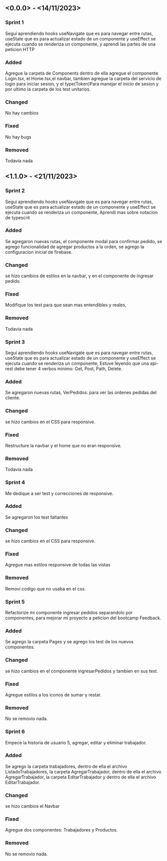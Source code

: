 ## <0.0.0> - <14/11/2023>

### Sprint 1

Seguí aprendiendo hooks useNavigate que es para navegar entre rutas, useState que es para actualizar estado de un componente y useEffect se ejecuta cuando se renderiza un componente, y aprendi las partes de una peticion HTTP

### Added

Agregue la carpeta de Components dentro de ella agregue el componente Login.tsx, el Home.tsx,el navbar, tambien agregue la carpeta del servicio de login para iniciar sesion, y el type(Token)Para manejar el inicio de sesion y por ultimo la carpeta de los test unitarios.


### Changed

No hay cambios

### Fixed

No hay bugs

### Removed

Todavia nada

## <1.1.0> - <21/11/2023>

### Sprint 2

Seguí aprendiendo hooks useNavigate que es para navegar entre rutas, useState que es para actualizar estado de un componente y useEffect se ejecuta cuando se renderiza un componente, Aprendi mas sobre notacion de typescrit

### Added

Se agregaron nuevas rutas, el componente modal para confirmar pedido, se agrego funcionalidad de agregar productos a la orden, se agrego la configuracion inicial de firebase.


### Changed

se hizo cambios de estilos en la navbar, y en el componente de ingresar pedido.

### Fixed

Modifique los test para que sean mas entendibles y reales, 

### Removed

Todavia nada


### Sprint 3

Seguí aprendiendo hooks useNavigate que es para navegar entre rutas, useState que es para actualizar estado de un componente y useEffect se ejecuta cuando se renderiza un componente, Estuve leyendo que una api-rest debe tener 4 verbos minimo: Get, Post, Path, Delete.

### Added

Se agregaron nuevas rutas, VerPedidos: para ver las ordenes pedidas del cliente.

### Changed

se hizo cambios en el CSS para responsive.

### Fixed

Restructure la navbar y el home que no eran responsive. 

### Removed

Todavia nada


### Sprint 4

Me dedique a ser test y correcciones de responsive.

### Added

Se agregaron los test faltantes

### Changed

se hizo cambios en el CSS para responsive.

### Fixed

Agregue mas estilos responsive de todas las vistas 

### Removed

Removi codigo que no usaba en el css.


### Sprint 5

Refactorize mi componente ingresar pedidos separandolo por componentes, para mejorar mi proyecto a peticion del bootcamp Feedback.

### Added

Se agrego la carpeta Pages y se agrego los test de los nuevos componentes.

### Changed

se hizo cambios en el componente ingresarPedidos y tambien en sus test.

### Fixed

Agregue estilos a los iconos de sumar y restar.

### Removed

No se removio nada.


### Sprint 6

Empece la historia de usuario 5, agregar, editar y eliminar trabajador.


### Added

Se agrego la carpeta trabajadores, dentro de ella el archivo ListadoTrabajadores, la carpeta AgregarTrabajador, dentro de ella el archivo AgregarTrabajador, la carpeta EditarTrabajador y dentro de ella el archivo EditarTrabajador.

### Changed

se hizo cambios el Navbar

### Fixed

Agregue dos componentes: Trabajadores y Productos.

### Removed

No se removio nada.
